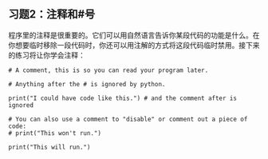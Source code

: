 ## 习题2：注释和\#号
程序里的注释是很重要的。它们可以用自然语言告诉你某段代码的功能是什么。在你想要临时移除一段代码时，你还可以用注解的方式将这段代码临时禁用。接下来的练习将让你学会注释：
```
# A comment, this is so you can read your program later.

# Anything after the # is ignored by python.

print("I could have code like this.") # and the comment after is ignored

# You can also use a comment to "disable" or comment out a piece of code:
# print("This won't run.")

print("This will run.")
```
